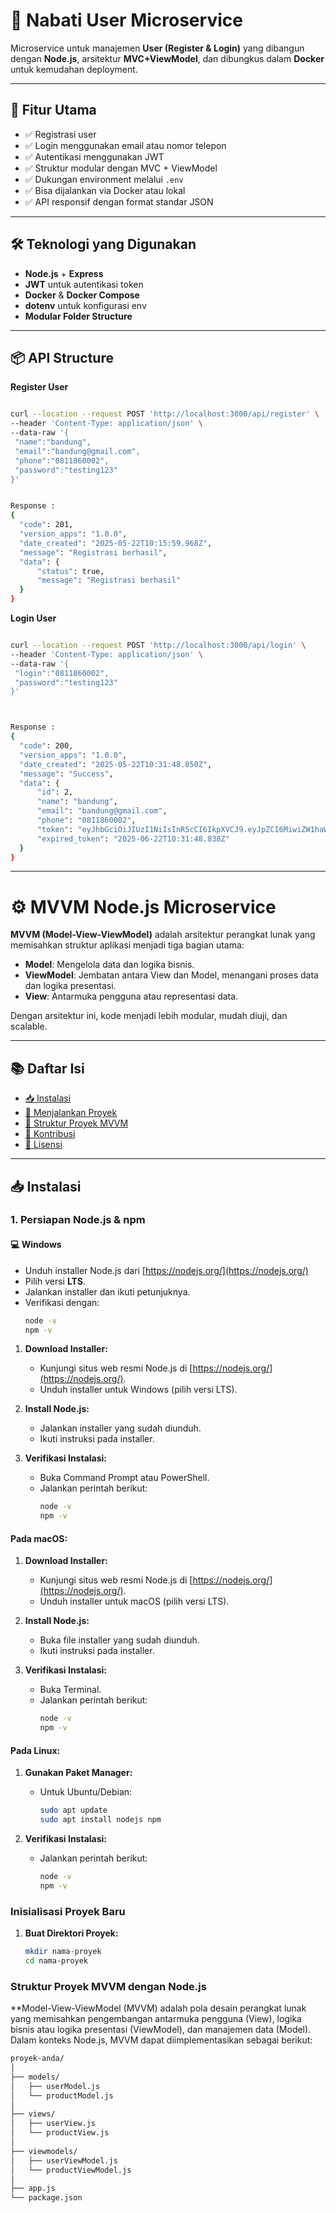
# 🧩 Nabati User Microservice

Microservice untuk manajemen **User (Register & Login)** yang dibangun dengan **Node.js**, arsitektur **MVC+ViewModel**, dan dibungkus dalam **Docker** untuk kemudahan deployment.

---

## 🚀 Fitur Utama

- ✅ Registrasi user
- ✅ Login menggunakan email atau nomor telepon
- ✅ Autentikasi menggunakan JWT
- ✅ Struktur modular dengan MVC + ViewModel
- ✅ Dukungan environment melalui `.env`
- ✅ Bisa dijalankan via Docker atau lokal
- ✅ API responsif dengan format standar JSON

---

## 🛠️ Teknologi yang Digunakan

- **Node.js** + **Express**
- **JWT** untuk autentikasi token
- **Docker** & **Docker Compose**
- **dotenv** untuk konfigurasi env
- **Modular Folder Structure**

---

## 📦 API Structure

  **Register User**
   ```bash
  
  curl --location --request POST 'http://localhost:3000/api/register' \
--header 'Content-Type: application/json' \
--data-raw '{
    "name":"bandung",
    "email":"bandung@gmail.com",
    "phone":"0811860002",
    "password":"testing123"
}'


   ```

  ```bash
  
 Response :
{
    "code": 201,
    "version_apps": "1.0.0",
    "date_created": "2025-05-22T10:15:59.968Z",
    "message": "Registrasi berhasil",
    "data": {
        "status": true,
        "message": "Registrasi berhasil"
    }
}

   ```

**Login User**
   ```bash
  
 curl --location --request POST 'http://localhost:3000/api/login' \
--header 'Content-Type: application/json' \
--data-raw '{
    "login":"0811860002",
    "password":"testing123"
}'



   ```

  ```bash
  
 Response :
{
    "code": 200,
    "version_apps": "1.0.0",
    "date_created": "2025-05-22T10:31:48.850Z",
    "message": "Success",
    "data": {
        "id": 2,
        "name": "bandung",
        "email": "bandung@gmail.com",
        "phone": "0811860002",
        "token": "eyJhbGciOiJIUzI1NiIsInR5cCI6IkpXVCJ9.eyJpZCI6MiwiZW1haWwiOiJiYW5kdW5nQGdtYWlsLmNvbSIsImlhdCI6MTc0NzkwOTkwOCwiZXhwIjoxNzUwNTAxOTA4fQ.a8v_6mV-hsodln1-ipFLkN__T9R0YXJAALkaCcytU-4",
        "expired_token": "2025-06-22T10:31:48.838Z"
    }
}

   ```
---


# ⚙️ MVVM Node.js Microservice

**MVVM (Model-View-ViewModel)** adalah arsitektur perangkat lunak yang memisahkan struktur aplikasi menjadi tiga bagian utama:  
- **Model**: Mengelola data dan logika bisnis.  
- **ViewModel**: Jembatan antara View dan Model, menangani proses data dan logika presentasi.  
- **View**: Antarmuka pengguna atau representasi data.

Dengan arsitektur ini, kode menjadi lebih modular, mudah diuji, dan scalable.

---

## 📚 Daftar Isi

- [📥 Instalasi](#📥-instalasi)
- [🚀 Menjalankan Proyek](#🚀-menjalankan-proyek)
- [📁 Struktur Proyek MVVM](#📁-struktur-proyek-mvvm)
- [🤝 Kontribusi](#🤝-kontribusi)
- [🪪 Lisensi](#🪪-lisensi)

---

## 📥 Instalasi

### 1. Persiapan Node.js & npm

#### 💻 Windows

- Unduh installer Node.js dari [https://nodejs.org/](https://nodejs.org/)
- Pilih versi **LTS**.
- Jalankan installer dan ikuti petunjuknya.
- Verifikasi dengan:
  ```sh
  node -v
  npm -v


1. **Download Installer:**
   - Kunjungi situs web resmi Node.js di [https://nodejs.org/](https://nodejs.org/).
   - Unduh installer untuk Windows (pilih versi LTS).

2. **Install Node.js:**
   - Jalankan installer yang sudah diunduh.
   - Ikuti instruksi pada installer.

3. **Verifikasi Instalasi:**
   - Buka Command Prompt atau PowerShell.
   - Jalankan perintah berikut:
     ```sh
     node -v
     npm -v
     ```

#### Pada macOS:

1. **Download Installer:**
   - Kunjungi situs web resmi Node.js di [https://nodejs.org/](https://nodejs.org/).
   - Unduh installer untuk macOS (pilih versi LTS).

2. **Install Node.js:**
   - Buka file installer yang sudah diunduh.
   - Ikuti instruksi pada installer.

3. **Verifikasi Instalasi:**
   - Buka Terminal.
   - Jalankan perintah berikut:
     ```sh
     node -v
     npm -v
     ```

#### Pada Linux:

1. **Gunakan Paket Manager:**
   - Untuk Ubuntu/Debian:
     ```sh
     sudo apt update
     sudo apt install nodejs npm
     ```

2. **Verifikasi Instalasi:**
   - Jalankan perintah berikut:
     ```sh
     node -v
     npm -v
     ```

### Inisialisasi Proyek Baru

1. **Buat Direktori Proyek:**
   ```sh
   mkdir nama-proyek
   cd nama-proyek

### Struktur Proyek MVVM dengan Node.js
**Model-View-ViewModel (MVVM) adalah pola desain perangkat lunak yang memisahkan pengembangan antarmuka pengguna (View), logika bisnis atau logika presentasi (ViewModel), dan manajemen data (Model). Dalam konteks Node.js, MVVM dapat diimplementasikan sebagai berikut:

```sh
proyek-anda/
│
├── models/
│   ├── userModel.js
│   └── productModel.js
│
├── views/
│   ├── userView.js
│   └── productView.js
│
├── viewmodels/
│   ├── userViewModel.js
│   └── productViewModel.js
│
├── app.js
└── package.json
```
